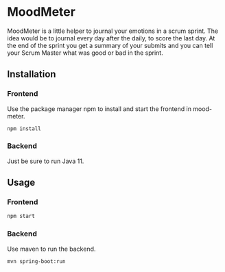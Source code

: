 # MoodMeter

MoodMeter is a little helper to journal your emotions in a scrum sprint. The idea would be to journal every day after the daily, to score the last day. At the end of the sprint you get a summary of your submits and you can tell your Scrum Master what was good or bad in the sprint.

## Installation

### Frontend

Use the package manager npm to install and start the frontend in mood-meter.

```bash
npm install
```

### Backend
Just be sure to run Java 11.

## Usage

### Frontend
```bash
npm start
```

### Backend

Use maven to run the backend. 

```bash
mvn spring-boot:run
```
